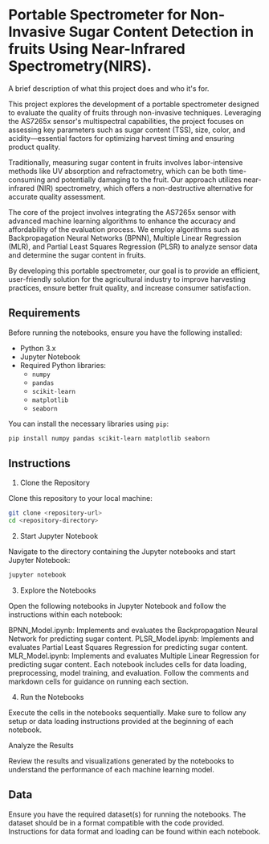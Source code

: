 
# Portable Spectrometer for Non-Invasive Sugar Content Detection in fruits Using Near-Infrared Spectrometry(NIRS).


A brief description of what this project does and who it's for.

This project explores the development of a portable spectrometer designed to evaluate the quality of fruits through non-invasive techniques. Leveraging the AS7265x sensor's multispectral capabilities, the project focuses on assessing key parameters such as sugar content (TSS), size, color, and acidity—essential factors for optimizing harvest timing and ensuring product quality.

Traditionally, measuring sugar content in fruits involves labor-intensive methods like UV absorption and refractometry, which can be both time-consuming and potentially damaging to the fruit. Our approach utilizes near-infrared (NIR) spectrometry, which offers a non-destructive alternative for accurate quality assessment.

The core of the project involves integrating the AS7265x sensor with advanced machine learning algorithms to enhance the accuracy and affordability of the evaluation process. We employ algorithms such as Backpropagation Neural Networks (BPNN), Multiple Linear Regression (MLR), and Partial Least Squares Regression (PLSR) to analyze sensor data and determine the sugar content in fruits.

By developing this portable spectrometer, our goal is to provide an efficient, user-friendly solution for the agricultural industry to improve harvesting practices, ensure better fruit quality, and increase consumer satisfaction.

## Requirements

Before running the notebooks, ensure you have the following installed:

- Python 3.x
- Jupyter Notebook
- Required Python libraries:
  - `numpy`
  - `pandas`
  - `scikit-learn`
  - `matplotlib`
  - `seaborn`

You can install the necessary libraries using `pip`:

```bash
pip install numpy pandas scikit-learn matplotlib seaborn
```

## Instructions
1. Clone the Repository

Clone this repository to your local machine:

```bash
git clone <repository-url>
cd <repository-directory>
```

2. Start Jupyter Notebook

Navigate to the directory containing the Jupyter notebooks and start Jupyter Notebook:

```bash
jupyter notebook
```

3. Explore the Notebooks

Open the following notebooks in Jupyter Notebook and follow the instructions within each notebook:

BPNN_Model.ipynb: Implements and evaluates the Backpropagation Neural Network for predicting sugar content.
PLSR_Model.ipynb: Implements and evaluates Partial Least Squares Regression for predicting sugar content.
MLR_Model.ipynb: Implements and evaluates Multiple Linear Regression for predicting sugar content.
Each notebook includes cells for data loading, preprocessing, model training, and evaluation. Follow the comments and markdown cells for guidance on running each section.

4. Run the Notebooks

Execute the cells in the notebooks sequentially. Make sure to follow any setup or data loading instructions provided at the beginning of each notebook.

Analyze the Results

Review the results and visualizations generated by the notebooks to understand the performance of each machine learning model.

## Data
Ensure you have the required dataset(s) for running the notebooks. The dataset should be in a format compatible with the code provided. Instructions for data format and loading can be found within each notebook.
